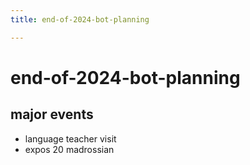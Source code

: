 ```yaml
---
title: end-of-2024-bot-planning

---
```


# end-of-2024-bot-planning

## major events

- language teacher visit
- expos 20 madrossian